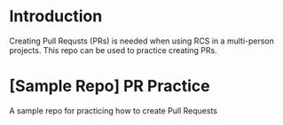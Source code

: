 # Introduction
Creating Pull Requsts (PRs) is needed when using RCS in a multi-person projects. This repo can be used to practice creating PRs.


# [Sample Repo] PR Practice
A sample repo for practicing how to create Pull Requests

